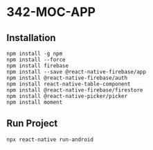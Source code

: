 # 342-MOC-APP

## Installation
    npm install -g npm
    npm install --force
    npm install firebase
    npm install --save @react-native-firebase/app
    npm install @react-native-firebase/auth
    npm install react-native-table-component
    npm install @react-native-firebase/firestore
    npm install @react-native-picker/picker
    npm install moment
    
## Run Project
    npx react-native run-android
